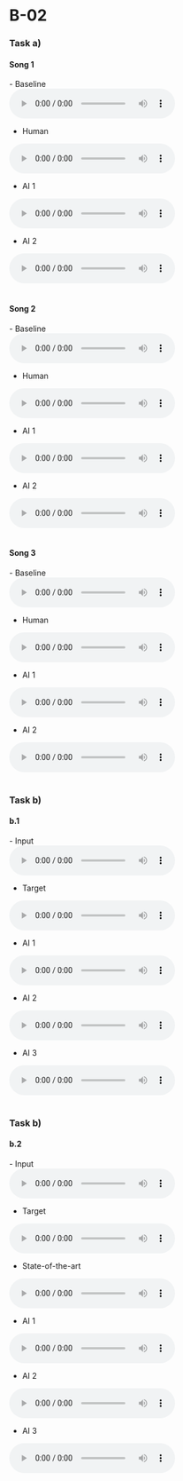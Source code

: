 # B-02

### Task a)
#### Song 1
<div id="contentBox" style="margin:0px auto; width:100%">
- Baseline <br />
<audio controls="controls">
    <source src="audio/a/1/baseline.mp3" type="audio/mp3" />
</audio> <br />

- Human <br />
<audio controls="controls">
    <source src="audio/a/1/human.mp3" type="audio/mp3" />
</audio> <br />

- AI 1 <br />
<audio controls="controls">
    <source src="audio/a/1/model_01.mp3" type="audio/mp3" />
</audio> <br />

- AI 2 <br />
<audio controls="controls">
    <source src="audio/a/1/model_02.mp3" type="audio/mp3" />
</audio> <br />
</div>
&nbsp;

#### Song 2
<div id="contentBox" style="margin:0px auto; width:100%">
- Baseline <br />
<audio controls="controls">
    <source src="audio/a/2/baseline.mp3" type="audio/mp3" />
</audio> <br />

- Human <br />
<audio controls="controls">
    <source src="audio/a/2/human.mp3" type="audio/mp3" />
</audio> <br />

- AI 1 <br />
<audio controls="controls">
    <source src="audio/a/2/model_01.mp3" type="audio/mp3" />
</audio> <br />

- AI 2 <br />
<audio controls="controls">
    <source src="audio/a/2/model_02.mp3" type="audio/mp3" />
</audio> <br />
</div>
&nbsp;

#### Song 3
<div id="contentBox" style="margin:0px auto; width:100%">
- Baseline <br />
<audio controls="controls">
    <source src="audio/a/3/baseline.mp3" type="audio/mp3" />
</audio> <br />

- Human <br />
<audio controls="controls">
    <source src="audio/a/3/human.mp3" type="audio/mp3" />
</audio> <br />

- AI 1 <br />
<audio controls="controls">
    <source src="audio/a/3/model_01.mp3" type="audio/mp3" />
</audio> <br />

- AI 2 <br />
<audio controls="controls">
    <source src="audio/a/3/model_02.mp3" type="audio/mp3" />
</audio> <br />
</div>
&nbsp;

### Task b)
#### b.1
<div id="contentBox" style="margin:0px auto; width:100%">
- Input <br />
<audio controls="controls">
    <source src="audio/b/o/input.mp3" type="audio/mp3" />
</audio> <br />

- Target <br />
<audio controls="controls">
    <source src="audio/b/o/target.mp3" type="audio/mp3" />
</audio> <br />

- AI 1 <br />
<audio controls="controls">
    <source src="audio/b/o/model_01.mp3" type="audio/mp3" />
</audio> <br />

- AI 2 <br />
<audio controls="controls">
    <source src="audio/b/o/model_02.mp3" type="audio/mp3" />
</audio> <br />

- AI 3 <br />
<audio controls="controls">
    <source src="audio/b/o/model_03.mp3" type="audio/mp3" />
</audio> <br />

</div>
&nbsp;

### Task b)
#### b.2
<div id="contentBox" style="margin:0px auto; width:100%">
- Input <br />
<audio controls="controls">
    <source src="audio/b/c/input.mp3" type="audio/mp3" />
</audio> <br />

- Target <br />
<audio controls="controls">
    <source src="audio/b/c/target.mp3" type="audio/mp3" />
</audio> <br />

- State-of-the-art <br />
<audio controls="controls">
    <source src="audio/b/c/sota.mp3" type="audio/mp3" />
</audio> <br />

- AI 1 <br />
<audio controls="controls">
    <source src="audio/b/c/model_01.mp3" type="audio/mp3" />
</audio> <br />

- AI 2 <br />
<audio controls="controls">
    <source src="audio/b/c/model_02.mp3" type="audio/mp3" />
</audio> <br />

- AI 3 <br />
<audio controls="controls">
    <source src="audio/b/c/model_03.mp3" type="audio/mp3" />
</audio> <br />


</div>
&nbsp;
&nbsp;






